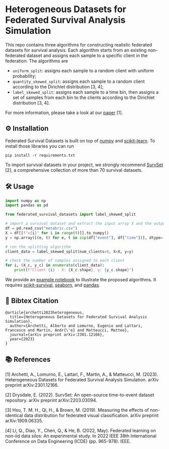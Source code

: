 # Heterogeneous Datasets for Federated Survival Analysis Simulation

This repo contains three algorithms for constructing realistic federated datasets for survival analysis.
Each algorithm starts from an existing non-federated dataset and assigns each sample to a specific client in the federation.
The algorithms are
* ```uniform_split```: assigns each sample to a random client with uniform probability;
* ```quantity_skewed_split```: assigns each sample to a random client according to the Dirichlet distribution [3, 4];
* ```label_skewed_split```: assigns each sample to a time bin, then assigns a set of samples from each bin to the clients according to the Dirichlet distribution [3, 4].

For more information, please take a look at our [paper](https://arxiv.org/abs/2301.12166) [1].

## ⚙️ Installation

Federated Survival Datasets is built on top of [numpy](https://numpy.org/) and 
[scikit-learn](https://scikit-learn.org/stable/). 
To install those libraries you can run

```pip install -r requirements.txt```

To import survival datasets in your project, we strongly recommend [SurvSet](https://github.com/ErikinBC/SurvSet) [2], a comprehensive collection of more than 70 survival datasets.

## 🛠️ Usage

```python
import numpy as np
import pandas as pd

from federated_survival_datasets import label_skewed_split

# import a survival dataset and extract the input array X and the output array y
df = pd.read_csv("metabric.csv")
X = df[[f"x{i}" for i in range(9)]].to_numpy()
y = np.array([(e, t) for e, t in zip(df["event"], df["time"])], dtype=[("event", bool), ("time", float)])

# run the splitting algorithm
client_data = label_skewed_split(num_clients=8, X=X, y=y)

# check the number of samples assigned to each client
for i, (X_c, y_c) in enumerate(client_data):
    print(f"Client {i} - X: {X_c.shape}, y: {y_c.shape}")
```

We provide an [example notebook](https://github.com/archettialberto/federated_survival_datasets/blob/main/example/example_usage.ipynb) to illustrate the proposed algorithms.
It requires [scikit-survival](https://scikit-survival.readthedocs.io/en/stable/index.html#), [seaborn](https://seaborn.pydata.org/), and [pandas](https://pandas.pydata.org/).

## 📕 Bibtex Citation
```
@article{archetti2023heterogeneous,
  title={Heterogeneous Datasets for Federated Survival Analysis Simulation},
  author={Archetti, Alberto and Lomurno, Eugenio and Lattari, Francesco and Martin, Andr{\'e} and Matteucci, Matteo},
  journal={arXiv preprint arXiv:2301.12166},
  year={2023}
}
```

## 📚 References

[1] Archetti, A., Lomurno, E., Lattari, F., Martin, A., & Matteucci, M. (2023). Heterogeneous Datasets for Federated Survival Analysis Simulation. arXiv preprint arXiv:2301.12166.

[2] Drysdale, E. (2022). SurvSet: An open-source time-to-event dataset repository. arXiv preprint arXiv:2203.03094.

[3] Hsu, T. M. H., Qi, H., & Brown, M. (2019). Measuring the effects of non-identical data distribution for federated visual classification. arXiv preprint arXiv:1909.06335.

[4] Li, Q., Diao, Y., Chen, Q., & He, B. (2022, May). Federated learning on non-iid data silos: An experimental study. In 2022 IEEE 38th International Conference on Data Engineering (ICDE) (pp. 965-978). IEEE.

